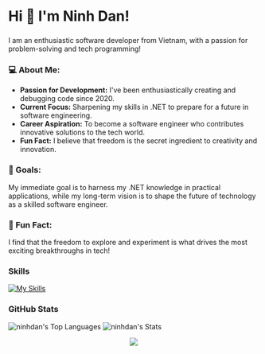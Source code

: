 <h1 align="left">Hi 👋 I'm Ninh Dan!</h3>

###
<p align="left">I am an enthusiastic software developer from Vietnam, with a passion for problem-solving and tech programming! </p>

### 💻 About Me:
- **Passion for Development:** I've been enthusiastically creating and debugging code since 2020.
- **Current Focus:** Sharpening my skills in .NET to prepare for a future in software engineering.
- **Career Aspiration:** To become a software engineer who contributes innovative solutions to the tech world.
- **Fun Fact:** I believe that freedom is the secret ingredient to creativity and innovation.

### 🎯 Goals:
My immediate goal is to harness my .NET knowledge in practical applications, while my long-term vision is to shape the future of technology as a skilled software engineer.

### 🌟 Fun Fact:
I find that the freedom to explore and experiment is what drives the most exciting breakthroughs in tech!

### Skills
[![My Skills](https://skillicons.dev/icons?i=html,css,js,wasm,bootstrap,jquery,tailwind,cs,dotnet,flutter,php,git,github,go,postgres,mysql,sqlite,azure,postman,visualstudio,vscode,figma,androidstudio)](https://skillicons.dev)
### GitHub Stats
![ninhdan's Top Languages](https://github-readme-stats.vercel.app/api/top-langs/?username=ninhdan&theme=blueberry&show_icons=true&hide_border=false&layout=compact)
![ninhdan's Stats](https://github-readme-stats.vercel.app/api?username=ninhdan&theme=blueberry&show_icons=true&hide_border=false&count_private=true)

<p align="center">
  <img src="https://github-readme-streak-stats.herokuapp.com/?user=ninhdan&theme=blueberry&hide_border=fals"/>
</p>
